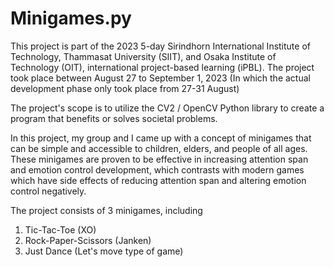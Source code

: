 # Minigames.py

This project is part of the 2023 5-day Sirindhorn International Institute of Technology, Thammasat University (SIIT), and Osaka Institute of Technology (OIT), international project-based learning (iPBL). The project took place between August 27 to September 1, 2023 (In which the actual development phase only took place from 27-31 August)

The project's scope is to utilize the CV2 / OpenCV Python library to create a program that benefits or solves societal problems.

In this project, my group and I came up with a concept of minigames that can be simple and accessible to children, elders, and people of all ages. These minigames are proven to be effective in increasing attention span and emotion control development, which contrasts with modern games which have side effects of reducing attention span and altering emotion control negatively.

The project consists of 3 minigames, including
1. Tic-Tac-Toe (XO)
2. Rock-Paper-Scissors (Janken)
3. Just Dance (Let's move type of game)
